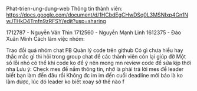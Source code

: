 Phat-trien-ung-dung-web
Thông tin thành viên: https://docs.google.com/document/d/1HCbdEgCHwDSq0L3MSNIxp4Gn1NwJTHkD4Tmfn9zRFSY/edit?usp=sharing

1712787 - Nguyễn Văn Thìn
1712560 - Nguyễn Mạnh Linh
1612375 - Đào Xuân Minh
Cách làm việc nhóm:

Trao đổi quá nhóm chat FB
Quản lý code trên github
Có gì chưa hiểu hay thắc mắc gì thì hỏi trong group chat để các thành viên còn lại giúp đỡ
Một số lỗi nhỏ có thể khi code ko để ý nên mong mn review code để sửa kịp thời nha
Lưu ý:
Check mes để nắm thông tin, nhớ là phải trả lời mes để leader biết bạn làm đến đâu rồi
Không đc im im đến cuối deadline mới báo là ko làm được, lúc đó leader ko biết xoay sở thế nào
f